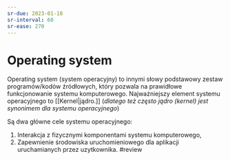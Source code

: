 ```yaml
---
sr-due: 2023-01-10
sr-interval: 60
sr-ease: 270
---
```


# Operating system
Operating system (system operacyjny) to innymi słowy podstawowy zestaw programów/kodów źródłowych, który pozwala na prawidłowe funkcjonowanie systemu komputerowego. Najważniejszy element systemu operacyjnego to [[Kernel|jądro.]] (*dlatego też często jądro (kernel) jest synonimem dla systemu operacyjnego*)

Są dwa główne cele systemu operacyjnego:
1. Interakcja z fizycznymi komponentami systemu komputerowego,
2. Zapewnienie środowiska uruchomieniowego dla aplikacji uruchamianych przez uzytkownika.
#review